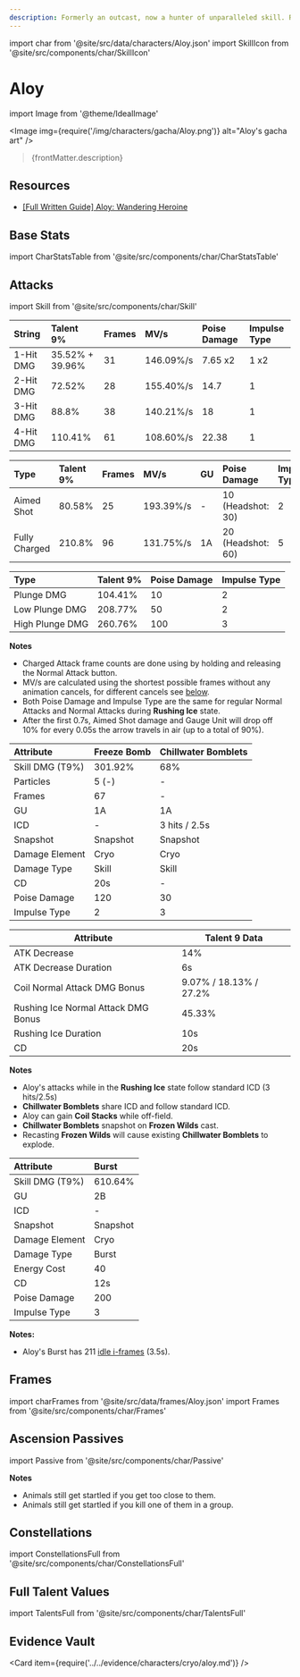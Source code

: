 ```yaml
---
description: Formerly an outcast, now a hunter of unparalleled skill. Ready to do the right thing at any time.
---
```


import char from '@site/src/data/characters/Aloy.json'
import SkillIcon from '@site/src/components/char/SkillIcon'

# Aloy

import Image from '@theme/IdealImage'

<Image img={require('/img/characters/gacha/Aloy.png')} alt="Aloy's gacha art" />
<blockquote>{frontMatter.description}</blockquote>

## Resources

* [[Full Written Guide] Aloy: Wandering Heroine](https://keqingmains.com/aloy/)

## Base Stats

import CharStatsTable from '@site/src/components/char/CharStatsTable'

<CharStatsTable char={char} />

## Attacks

import Skill from '@site/src/components/char/Skill'

<Tabs>
<TabItem value='na' label='Normal Attacks'>
<SkillIcon char={char} skill='na' />
<div class='talent-columns'>
<Skill char={char} skill='na' sectionFilter='Normal Attack' />

| String    | Talent 9%       | Frames  | MV/s      | Poise Damage | Impulse Type |
| :-------- | :-------------- | :------ | :-------- | :----------- | :----------- |
| 1-Hit DMG | 35.52% + 39.96% | 31      | 146.09%/s | 7.65 x2      | 1 x2         |
| 2-Hit DMG | 72.52%          | 28      | 155.40%/s | 14.7         | 1            |
| 3-Hit DMG | 88.8%           | 38      | 140.21%/s | 18           | 1            |
| 4-Hit DMG | 110.41%         | 61      | 108.60%/s | 22.38        | 1            |

</div>
<div class='talent-columns'>
<Skill char={char} skill='na' sectionFilter='Charged Attack' />

| Type          | Talent 9% | Frames | MV/s       | GU  | Poise Damage        | Impulse Type |
| :------------ | :-------- | :----- | :--------- | :-- | :------------------ | :----------- |
| Aimed Shot    | 80.58%    | 25     | 193.39%/s  | -   | 10 \(Headshot: 30\) | 2            |
| Fully Charged | 210.8%    | 96     | 131.75%/s  | 1A  | 20 \(Headshot: 60\) | 5            |

</div>
<div class='talent-columns'>
<Skill char={char} skill='na' sectionFilter='Plunging Attack' />

| Type            | Talent 9% | Poise Damage | Impulse Type |
| :-------------- | :-------- | :----------- | :----------- |
| Plunge DMG      | 104.41%   | 10           | 2            |
| Low Plunge DMG  | 208.77%   | 50           | 2            |
| High Plunge DMG | 260.76%   | 100          | 3            |

</div>

**Notes**

* Charged Attack frame counts are done using by holding and releasing the Normal Attack button.
* MV/s are calculated using the shortest possible frames without any animation cancels, for different cancels see [below](#frames).
* Both Poise Damage and Impulse Type are the same for regular Normal Attacks and Normal Attacks during **Rushing Ice** state.
* After the first 0.7s, Aimed Shot damage and Gauge Unit will drop off 10% for every 0.05s the arrow travels in air \(up to a total of 90%\).

</TabItem>

<TabItem value='e' label='Skill'>
<SkillIcon char={char} skill='e' />
<div class='talent-columns'>
<Skill char={char} skill='e' />

| Attribute         | Freeze Bomb | Chillwater Bomblets |
| :---------------- | :---------- | :------------------ |
| Skill DMG \(T9%\) | 301.92%     | 68%                 |
| Particles         | 5 \(-\)     | -                   |
| Frames            | 67          | -                   |
| GU                | 1A          | 1A                  |
| ICD               | -           | 3 hits / 2.5s       |
| Snapshot          | Snapshot    | Snapshot            |
| Damage Element    | Cryo        | Cryo                |
| Damage Type       | Skill       | Skill               |
| CD                | 20s         | -                   |
| Poise Damage      | 120         | 30                  |
| Impulse Type      | 2           | 3                   |

</div>

| Attribute                           | Talent 9 Data          |
| ----------------------------------- | ---------------------- |
| ATK Decrease                        | 14%                    |
| ATK Decrease Duration               | 6s                     |
| Coil Normal Attack DMG Bonus        | 9.07% / 18.13% / 27.2% |
| Rushing Ice Normal Attack DMG Bonus | 45.33%                 |
| Rushing Ice Duration                | 10s                    |
| CD                                  | 20s                    |

**Notes**

* Aloy's attacks while in the **Rushing Ice** state follow standard ICD (3 hits/2.5s)
* **Chillwater Bomblets** share ICD and follow standard ICD.
* Aloy can gain **Coil Stacks** while off-field.
* **Chillwater Bomblets** snapshot on **Frozen Wilds** cast.
* Recasting **Frozen Wilds** will cause existing **Chillwater Bomblets** to explode.

</TabItem>

<TabItem value='q' label='Burst'>
<SkillIcon char={char} skill='q' />
<div class='talent-columns'>
<Skill char={char} skill='q'/>

| Attribute         | Burst    |
| :---------------- | :------- |
| Skill DMG \(T9%\) | 610.64%  |
| GU                | 2B       |
| ICD               | -        |
| Snapshot          | Snapshot |
| Damage Element    | Cryo     |
| Damage Type       | Burst    |
| Energy Cost       | 40       |
| CD                | 12s      |
| Poise Damage      | 200      |
| Impulse Type      | 3        |

</div>

**Notes:**  
* Aloy's Burst has 211 [idle i-frames](../../combat-mechanics/frames.md#burst-idle-iframes) \(3.5s\).

</TabItem>
</Tabs>

## Frames

import charFrames from '@site/src/data/frames/Aloy.json'
import Frames from '@site/src/components/char/Frames'

<Frames data={charFrames} />

## Ascension Passives

import Passive from '@site/src/components/char/Passive'

<Tabs>
<TabItem value='passive' label='Passive'>
<Passive char={char} passive={2} />

**Notes**

* Animals still get startled if you get too close to them.
* Animals still get startled if you kill one of them in a group.

</TabItem>

<TabItem value='a1' label='Ascension 1'>
<Passive char={char} passive={0} />
</TabItem>

<TabItem value="a4" label="Ascension 4">
<Passive char={char} passive={1} />
</TabItem>
</Tabs>

## Constellations

import ConstellationsFull from '@site/src/components/char/ConstellationsFull'

<ConstellationsFull char={char} />

## Full Talent Values

import TalentsFull from '@site/src/components/char/TalentsFull'

<TalentsFull char={char} />

## Evidence Vault

<Card item={require('../../evidence/characters/cryo/aloy.md')} />

